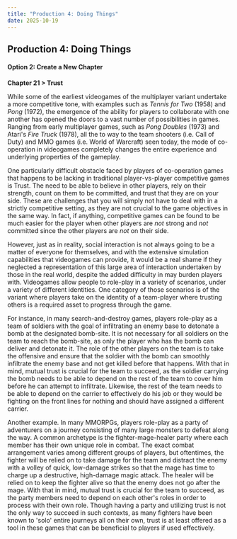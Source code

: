 ```yaml
---
title: "Production 4: Doing Things"
date: 2025-10-19
---
```

## Production 4: Doing Things

#### Option 2: Create a New Chapter

**Chapter 21 > Trust**

While some of the earliest videogames of the multiplayer variant undertake a more competitive tone, with examples such as _Tennis for Two_ (1958) and _Pong_ (1972), the emergence of the ability for players to collaborate with one another has opened the doors to a vast number of possibilities in games. Ranging from early multiplayer games, such as _Pong Doubles_ (1973) and Atari's _Fire Truck_ (1978), all the to way to the team shooters (i.e. Call of Duty) and MMO games (i.e. World of Warcraft) seen today, the mode of co-operation in videogames completely changes the entire experience and underlying properties of the gameplay.

One particularly difficult obstacle faced by players of co-operation games that happens to be lacking in traditional player-vs-player competitive games is Trust. The need to be able to believe in other players, rely on their strength, count on them to be committed, and trust that they are on your side. These are challenges that you will simply not have to deal with in a strictly competitive setting, as they are not crucial to the game objectives in the same way. In fact, if anything, competitive games can be found to be much easier for the player when other players are _not_ strong and _not_ committed since the other players are _not_ on their side.

However, just as in reality, social interaction is not always going to be a matter of everyone for themselves, and with the extensive simulation capabilities that videogames can provide, it would be a real shame if they neglected a representation of this large area of interaction undertaken by those in the real world, despite the added difficulty in may burden players with. Videogames allow people to role-play in a variety of scenarios, under a variety of different identities. One category of those scenarios is of the variant where players take on the identity of a team-player where trusting others is a required asset to progress through the game. 

For instance, in many search-and-destroy games, players role-play as a team of soldiers with the goal of infiltrating an enemy base to detonate a bomb at the designated bomb-site. It is not necessary for all soldiers on the team to reach the bomb-site, as only the player who has the bomb can deliver and detonate it. The role of the other players on the team is to take the offensive and ensure that the soldier with the bomb can smoothly infiltrate the enemy base and not get killed before that happens. With that in mind, mutual trust is crucial for the team to succeed, as the soldier carrying the bomb needs to be able to depend on the rest of the team to cover him before he can attempt to infiltrate. Likewise, the rest of the team needs to be able to depend on the carrier to effectively do his job or they would be fighting on the front lines for nothing and should have assigned a different carrier.

Another example. In many MMORPGs, players role-play as a party of adventurers on a journey consisting of many large monsters to defeat along the way. A common archetype is the fighter-mage-healer party where each member has their own unique role in combat. The exact combat arrangement varies among different groups of players, but oftentimes, the fighter will be relied on to take damage for the team and distract the enemy with a volley of quick, low-damage strikes so that the mage has time to charge up a destructive, high-damage magic attack. The healer will be relied on to keep the fighter alive so that the enemy does not go after the mage. With that in mind, mutual trust is crucial for the team to succeed, as the party members need to depend on each other's roles in order to process with their own role. Though having a party and utilizing trust is not the only way to succeed in such contexts, as many fighters have been known to 'solo' entire journeys all on their own, trust is at least offered as a tool in these games that can be beneficial to players if used effectively.